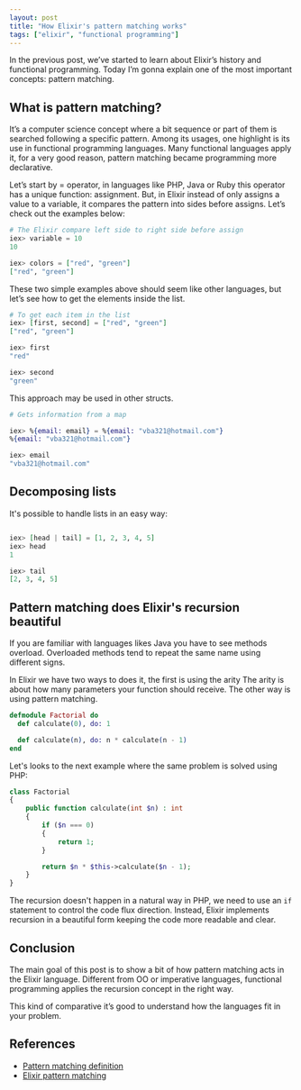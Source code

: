 ```yaml
---
layout: post
title: "How Elixir's pattern matching works"
tags: ["elixir", "functional programming"]
---
```


In the previous post, we’ve started to learn about Elixir’s history and functional programming. Today I’m gonna explain one of the most important concepts: pattern matching.

## What is pattern matching?

It’s a computer science concept where a bit sequence or part of them is searched following a specific pattern. Among its usages, one highlight is its use in functional programming languages. Many functional languages apply it, for a very good reason, pattern matching became programming more declarative.

Let’s start by = operator, in languages like PHP, Java or Ruby this operator has a unique function: assignment. But, in Elixir instead of only assigns a value to a variable, it compares the pattern into sides before assigns. Let’s check out the examples below:

```elixir
# The Elixir compare left side to right side before assign
iex> variable = 10
10

iex> colors = ["red", "green"]
["red", "green"]
```

These two simple examples above should seem like other languages, but let’s see how to get the elements inside the list.

```elixir
# To get each item in the list
iex> [first, second] = ["red", "green"]
["red", "green"]

iex> first
"red"

iex> second
"green"
```

This approach may be used in other structs.

```elixir
# Gets information from a map

iex> %{email: email} = %{email: "vba321@hotmail.com"}
%{email: "vba321@hotmail.com"}

iex> email
"vba321@hotmail.com"
```

## Decomposing lists

It's possible to handle lists in an easy way:

```elixir

iex> [head | tail] = [1, 2, 3, 4, 5]
iex> head
1

iex> tail
[2, 3, 4, 5]
```


## Pattern matching does Elixir's recursion beautiful

If you are familiar with languages likes Java you have to see methods overload. Overloaded methods tend to repeat the same name using different signs.

In Elixir we have two ways to does it, the first is using the arity The arity is about how many parameters your function should receive. The other way is using pattern matching.

```elixir
defmodule Factorial do
  def calculate(0), do: 1

  def calculate(n), do: n * calculate(n - 1)
end
```

Let's looks to the next example where the same problem is solved using PHP:

```php
class Factorial
{
    public function calculate(int $n) : int
    {
        if ($n === 0)
        {
            return 1;
        }

        return $n * $this->calculate($n - 1);
    }
}
```

The recursion doesn't happen in a natural way in PHP, we need to use an `if` statement to control the code flux direction. Instead, Elixir implements recursion in a beautiful form keeping the code more readable and clear.


## Conclusion

The main goal of this post is to show a bit of how pattern matching acts in the Elixir language. Different from OO or imperative languages, functional programming applies the recursion concept in the right way.

This kind of comparative it’s good to understand how the languages fit in your problem.

## References

* [Pattern matching definition](https://www.techopedia.com/definition/8801/pattern-matching)
* [Elixir pattern matching](https://elixir-lang.org/getting-started/pattern-matching.html)
